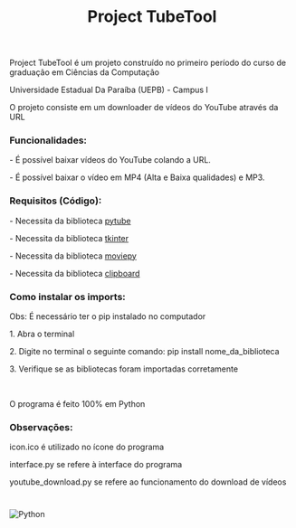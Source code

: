 <header>
  <h1><strong>Project TubeTool</strong></h1>
</header>

<p>Project TubeTool é um projeto construído no primeiro período do curso de graduação em Ciências da Computação</p>
<p>Universidade Estadual Da Paraíba (UEPB) - Campus I</p>
<p>O projeto consiste em um downloader de vídeos do YouTube através da URL</p>

<h3><strong>Funcionalidades:</strong></h3>
<p>- É possível baixar vídeos do YouTube colando a URL.</p>
<p>- É possível baixar o vídeo em MP4 (Alta e Baixa qualidades) e MP3.</p>

<h3><strong>Requisitos (Código):</strong></h3>
<p>- Necessita da biblioteca <a href="https://pytube.io/en/latest/">pytube</a></p>
<p>- Necessita da biblioteca <a href="https://docs.python.org/3/library/tk.html">tkinter</a></p>
<p>- Necessita da biblioteca <a href="https://zulko.github.io/moviepy/">moviepy</a></p>
<p>- Necessita da biblioteca <a href="http://omz-software.com/pythonista/docs/ios/clipboard.html">clipboard</a></p>

<h3><strong>Como instalar os imports:</strong></h3>
<p>Obs: É necessário ter o pip instalado no computador</p>
<p>1. Abra o terminal</p>
<p>2. Digite no terminal o seguinte comando: pip install nome_da_biblioteca</p>
<p>3. Verifique se as bibliotecas foram importadas corretamente</p>
<br>
<p>O programa é feito 100% em Python</p>

<h3><strong>Observações:</strong></h3>
<p>icon.ico é utilizado no ícone do programa</p>
<p>interface.py se refere à interface do programa</p>
<p>youtube_download.py se refere ao funcionamento do download de vídeos</p>

<h1></h1>

![Python](https://img.shields.io/badge/python-3670A0?style=for-the-badge&logo=python&logoColor=3d2b1f)
          

